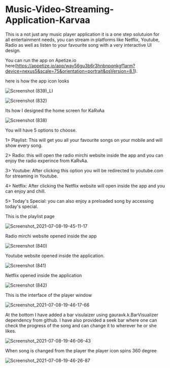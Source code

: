 # Music-Video-Streaming-Application-Karvaa
This is a not just any music player application it is a one step solutuion for all entertainment needs, you can stream in platforms like Netflix, Youtube, Radio as well as listen to your favourite song with a very interactive UI design.

You can run the app on Apetize.io here(https://appetize.io/app/way56gu3b6r3hnbnpqnkgf1arm?device=nexus5&scale=75&orientation=portrait&osVersion=8.1).


here is how the app icon looks


![Screenshot (839)_LI](https://user-images.githubusercontent.com/70273329/124924607-4157a800-e019-11eb-9841-9356ca9b4252.jpg)

![Screenshot (832)](https://user-images.githubusercontent.com/70273329/124922238-ed4bc400-e016-11eb-87e5-b8fdf7eb1f14.png)


Its how I designed the home screen for KaRvAa

![Screenshot (838)](https://user-images.githubusercontent.com/70273329/124924956-9a274080-e019-11eb-8846-39498bd4a269.png)


You will have 5 options to choose.

1> Playlist: This will get you all your favourite songs on your mobile and will show every song.

2> Radio: this will open the radio mirchi website inside the app and you can enjoy the radio experince from KaRvAa.

3> Youtube: After clicking this option you will be redirected to youtube.com for streaming in Youtube.

4> Netflix: After clicking the Netflix website will open inside the app and you can enjoy and chill.

5> Today's Special: you can also enjoy a preloaded song by accessing today's special.

This is the playlist page


![Screenshot_2021-07-08-19-45-11-17](https://user-images.githubusercontent.com/70273329/124938454-ebd5c800-e025-11eb-918d-829d515f8597.png)

Radio mirchi website opened inside the app 


![Screenshot (840)](https://user-images.githubusercontent.com/70273329/124926550-49b0e280-e01b-11eb-939a-1f37d53e7a31.png)

Youtube website opened inside the application.

![Screenshot (841)](https://user-images.githubusercontent.com/70273329/124940804-ea0d0400-e027-11eb-8900-5e26f5e157e2.png)

Netflix opened inside the application


![Screenshot (842)](https://user-images.githubusercontent.com/70273329/124939479-c3020280-e026-11eb-9c4b-8b01155a9777.png)

This is the interface of the player window


![Screenshot_2021-07-08-19-46-17-66](https://user-images.githubusercontent.com/70273329/124938431-e8424100-e025-11eb-8fa6-816a920d525b.png)

At the bottom I have added a bar visulaizer using gauravk.k.BarVisualizer dependency from github.
I have also provided a seek bar where one can check the progress of the song and can change it to wherever he or she likes.


![Screenshot_2021-07-08-19-46-06-43](https://user-images.githubusercontent.com/70273329/124938441-e9736e00-e025-11eb-8209-d0211a25d488.png)

When song is changed from the player the player icon spins 360 degree



![Screenshot_2021-07-08-19-46-26-87](https://user-images.githubusercontent.com/70273329/124938425-e6787d80-e025-11eb-9a26-dfd693d42968.png)



